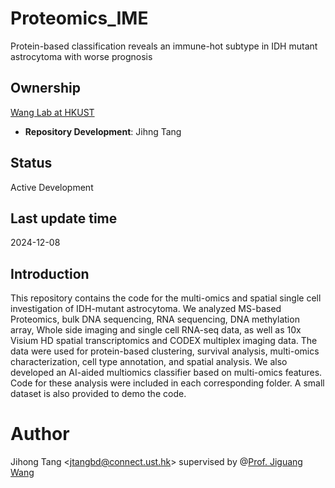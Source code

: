 # Proteomics_IME
Protein-based classification reveals an immune-hot subtype in IDH mutant astrocytoma with worse prognosis

## Ownership
[Wang Lab at HKUST](http://wang-lab.ust.hk/)
* **Repository Development**: Jihng Tang

## Status
Active Development

## Last update time
2024-12-08

## Introduction
This repository contains the code for the multi-omics and spatial single cell investigation of IDH-mutant astrocytoma. 
We analyzed MS-based Proteomics, bulk DNA sequencing, RNA sequencing, DNA methylation array, Whole side imaging and single cell RNA-seq data, 
as well as 10x Visium HD spatial transcriptomics and CODEX multiplex imaging data. The data were used for protein-based clustering, survival analysis, multi-omics characterization, 
cell type annotation, and spatial analysis. We also developed an AI-aided multiomics  classifier based on multi-omics features. 
Code for these analysis were included in each corresponding folder. A small dataset is also provided to demo the code.

# Author
Jihong Tang &lt;jtangbd@connect.ust.hk&gt; supervised by @[Prof. Jiguang Wang](https://github.com/JiguangWang)